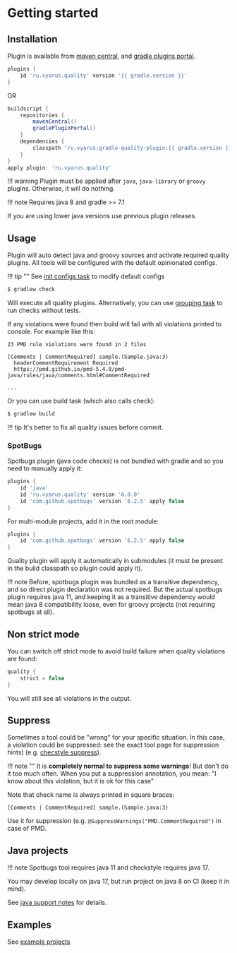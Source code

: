 # Getting started

## Installation

Plugin is available from [maven central](https://maven-badges.herokuapp.com/maven-central/ru.vyarus/gradle-quality-plugin),
and [gradle plugins portal](https://plugins.gradle.org/plugin/ru.vyarus.quality).

```groovy
plugins {
    id 'ru.vyarus.quality' version '{{ gradle.version }}'
}
```

OR

```groovy
buildscript {
    repositories {
        mavenCentral()
        gradlePluginPortal()
    }
    dependencies {
        classpath 'ru.vyarus:gradle-quality-plugin:{{ gradle.version }}'
    }
}
apply plugin: 'ru.vyarus.quality'
```

!!! warning
    Plugin must be applied after `java`, `java-library` or `groovy` plugins. Otherwise, it will do nothing.

!!! note
    Requires java 8 and gradle >= 7.1

If you are using lower java versions use previous plugin releases.

## Usage

Plugin will auto detect java and groovy sources and activate required quality plugins.
All tools will be configured with the default opinionated configs.

!!! tip ""
    See [init configs task](task/config.md) to modify default configs 

```bash
$ gradlew check
```

Will execute all quality plugins. Alternatively, you can use [grouping task](task/group.md) to run checks without tests.

If any violations were found then build will fail with all violations printed to console. For example like this:

```
23 PMD rule violations were found in 2 files

[Comments | CommentRequired] sample.(Sample.java:3) 
  headerCommentRequirement Required
  https://pmd.github.io/pmd-5.4.0/pmd-java/rules/java/comments.html#CommentRequired
  
...  
```

Or you can use build task (which also calls check): 

```bash
$ gradlew build
```

!!! tip
    It's better to fix all quality issues before commit.

### SpotBugs

Spotbugs plugin (java code checks) is not bundled with gradle and so you need to 
manually apply it:

```groovy
plugins {
    id 'java'
    id 'ru.vyarus.quality' version '6.0.0'
    id 'com.github.spotbugs' version '6.2.5' apply false
}
```

For multi-module projects, add it in the root module:

```groovy
plugins {
    id 'com.github.spotbugs' version '6.2.5' apply false
}
```

Quality plugin will apply it automatically in submodules (it must be present in the build classpath so plugin could apply it).

!!! note
    Before, spotbugs plugin was bundled as a transitive dependency, and so direct plugin
    declaration was not required. But the actual spotbugs plugin requires java 11, and
    keeping it as a transitive dependency would mean java 8 compatibility loose,
    even for groovy projects (not requiring spotbugs at all).
    

## Non strict mode

You can switch off strict mode to avoid build failure when quality violations are found:

```groovy
quality {
    strict = false
}
```

You will still see all violations in the output.

## Suppress

Sometimes a tool could be "wrong" for your specific situation. 
In this case, a violation could be suppressed: see the exact tool page for suppression hints)
(e.g. [checstyle suppress](tool/checkstyle.md#suppress)).

!!! note ""
    It is **completely normal to suppress some warnings**! But don't do it too much often.
    When you put a suppression annotation, you mean: "I know about this violation, but it is ok for this case"
    
Note that check name is always printed in square braces:

```
[Comments | CommentRequired] sample.(Sample.java:3)
```
Use it for suppression (e.g. `@SuppressWarnings("PMD.CommentRequired")` in case of PMD.

## Java projects

!!! note
    Spotbugs tool requires java 11 and checkstyle requires java 17.

You may develop locally on java 17, but run project on java 8 on CI (keep it in mind).

See [java support notes](guide/java.md) for details. 

## Examples

See [example projects](index.md#samples)
